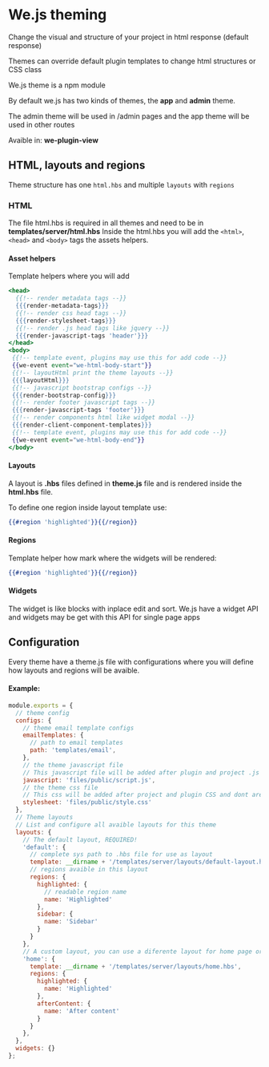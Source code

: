 # We.js theming

Change the visual and structure of your project in html response (default response)
 
Themes can override default plugin templates to change html structures or CSS class
 
We.js theme is a npm module

By default we.js has two kinds of themes, the **app** and **admin** theme.

The admin theme will be used in /admin pages and the app theme will be used in other routes

Avaible in: **we-plugin-view**

## HTML, layouts and regions

Theme structure has one `html.hbs` and multiple `layouts` with `regions`

### HTML

The file html.hbs is required in all themes and need to be in **templates/server/html.hbs**
Inside the html.hbs you will add the `<html>`, `<head>` and `<body>` tags the assets helpers.

#### Asset helpers

Template helpers where you will add 
```hbs
<head>
  {{!-- render metadata tags --}}   
  {{{render-metadata-tags}}}
  {{!-- render css head tags --}}
  {{{render-stylesheet-tags}}}
  {{!-- render .js head tags like jquery --}}  
  {{{render-javascript-tags 'header'}}}
</head>
<body>
 {{!-- template event, plugins may use this for add code --}}
 {{we-event event="we-html-body-start"}}
 {{!-- layoutHtml print the theme layouts --}}
 {{{layoutHtml}}}
 {{!-- javascript bootstrap configs --}}
 {{{render-bootstrap-config}}}
 {{!-- render footer javascript tags --}}
 {{{render-javascript-tags 'footer'}}}
 {{!-- render components html like widget modal --}}
 {{{render-client-component-templates}}}
 {{!-- template event, plugins may use this for add code --}}
 {{we-event event="we-html-body-end"}}
</body>
```

#### Layouts

A layout is **.hbs** files defined in **theme.js** file and is rendered inside the **html.hbs** file. 

To define one region inside layout template use:

```hbs
{{#region 'highlighted'}}{{/region}}
```

#### Regions

Template helper how mark where the widgets will be rendered:

```hbs
{{#region 'highlighted'}}{{/region}}
```

#### Widgets

The widget is like blocks with inplace edit and sort.
We.js have a widget API and widgets may be get with this API for single page apps


## Configuration

Every theme have a theme.js file with configurations where you will define how layouts and regions will be avaible.

#### Example: 

```js
module.exports = {
  // theme config
  configs: {
    // theme email template configs
    emailTemplates: {
      // path to email templates
      path: 'templates/email',
    },
    // the theme javascript file
    // This javascript file will be added after plugin and project .js files
    javascript: 'files/public/script.js',
    // the theme css file
    // This css will be added after project and plugin CSS and dont are minified with others CSS
    stylesheet: 'files/public/style.css'
  },
  // Theme layouts
  // List and configure all avaible layouts for this theme
  layouts: {
    // The default layout, REQUIRED!
    'default': {
      // complete sys path to .hbs file for use as layout
      template: __dirname + '/templates/server/layouts/default-layout.hbs',
      // regions avaible in this layout
      regions: {
        highlighted: {
          // readable region name
          name: 'Highlighted'
        },
        sidebar: {
          name: 'Sidebar'
        }
      }
    },
    // A custom layout, you can use a diferente layout for home page or other page, but need to set this layout in route configs with layoutName: '' config
    'home': {
      template: __dirname + '/templates/server/layouts/home.hbs',
      regions: {
        highlighted: {
          name: 'Highlighted'
        },
        afterContent: {
          name: 'After content'
        }
      }
    },
  },
  widgets: {}
};

```

